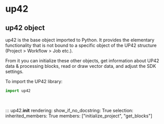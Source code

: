 # up42

## up42 object

up42 is the base object imported to Python. It provides the elementary functionality 
that is not bound to a specific object of the UP42 structure (Project > Workflow > Job etc.).

From it you can initialize these other objects, get information about UP42 
data & processing blocks, read or draw vector data, and adjust the SDK settings.

To import the UP42 library:

```python
import up42
```

<br>
      
::: up42.__init__
    rendering:
        show_if_no_docstring: True
    selection:
        inherited_members: True
        members: ["initialize_project", "get_blocks"]
